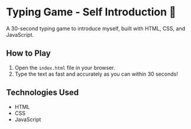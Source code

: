 # Typing Game - Self Introduction 🚀
A 30-second typing game to introduce myself, built with HTML, CSS, and JavaScript.

## How to Play
1. Open the `index.html` file in your browser.
2. Type the text as fast and accurately as you can within 30 seconds!

## Technologies Used
- HTML
- CSS
- JavaScript
